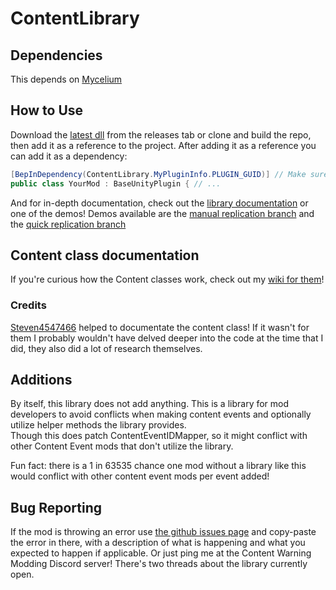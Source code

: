 # ContentLibrary

## Dependencies
This depends on [Mycelium](https://github.com/RugbugRedfern/Mycelium-Networking-For-Content-Warning)  

## How to Use
Download the [latest dll](https://github.com/NotestQ/ContentLibrary/releases/latest) from the releases tab or clone and build the repo, then add it as a reference to the project. After adding it as a reference you can add it as a dependency:  
```cs
[BepInDependency(ContentLibrary.MyPluginInfo.PLUGIN_GUID)] // Make sure to specify if it's a soft or a hard dependency! BepInEx sets dependencies to hard by default.
public class YourMod : BaseUnityPlugin { // ...
```  

And for in-depth documentation, check out the [library documentation](https://github.com/NotestQ/ContentLibrary/wiki/Library-Documentation) or one of the demos! Demos available are the [manual replication branch](https://github.com/NotestQ/KeypressEvent-LibraryDemo/tree/master) and the [quick replication branch](https://github.com/NotestQ/KeypressEvent-LibraryDemo/tree/feat_QuickReplication)

## Content class documentation
If you're curious how the Content classes work, check out my [wiki for them](https://github.com/NotestQ/ContentLibrary/wiki/Content-Class-Documentation)!  

### Credits
[Steven4547466](https://github.com/steven4547466) helped to documentate the content class! If it wasn't for them I probably wouldn't have delved deeper into the code at the time that I did, they also did a lot of research themselves.

## Additions
By itself, this library does not add anything. This is a library for mod developers to avoid conflicts when making content events and optionally utilize helper methods the library provides.  
Though this does patch ContentEventIDMapper, so it might conflict with other Content Event mods that don't utilize the library.  
  
Fun fact: there is a 1 in 63535 chance one mod without a library like this would conflict with other content event mods per event added!   

## Bug Reporting
If the mod is throwing an error use [the github issues page](https://github.com/NotestQ/ContentLibrary//issues) and copy-paste the error in there, with a description of what is happening and what you expected to happen if applicable. Or just ping me at the Content Warning Modding Discord server! There's two threads about the library currently open.
